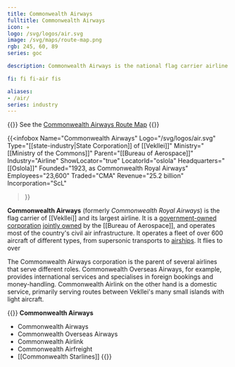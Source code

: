 ```yaml
---
title: Commonwealth Airways
fulltitle: Commonwealth Airways
icon: ✈️
logo: /svg/logos/air.svg
image: /svg/maps/route-map.png
rgb: 245, 60, 89
series: goc

description: Commonwealth Airways is the national flag carrier airline of Vekllei. It flies to all corners of the world, and also to the moon.

fi: fi fi-air fis

aliases:
- /air/
series: industry
---
```


{{<note series>}}
 See the [Commonwealth Airways Route Map](/route-map/)
{{</note>}}

{{<infobox
	 Name="Commonwealth Airways"
	 Logo="/svg/logos/air.svg"
	 Type="[[state-industry|State Corporation]] of [[Vekllei]]"
	 Ministry="[[Ministry of the Commons]]"
	 Parent="[[Bureau of Aerospace]]"
	 Industry="Airline"
	 ShowLocator="true"
	 LocatorId="oslola"
	 Headquarters="[[Oslola]]"
	 Founded="1923, as Commonwealth Royal Airways"
	 Employees="23,600"
	 Traded="CMA"
	 Revenue="25.2 billion"
	 Incorporation="ScL"
 >}}

<span class="fi fi-air fis"></span> **Commonwealth Airways** (formerly *Commonwealth Royal Airways*) is the flag carrier of [[Vekllei]] and its largest airline. It is a [government-owned corporation](/assets/) [jointly owned](/bulletin/government-ownership/) by the [[Bureau of Aerospace]], and operates most of the country's civil air infrastructure. It operates a fleet of over 600 aircraft of different types, from supersonic transports to [airships](/stories/atlantic-airship/). It flies to over

The Commonwealth Airways corporation is the parent of several airlines that serve different roles. Commonwealth Overseas Airways, for example, provides international services and specialises in foreign bookings and money-handling. Commonwealth Airlink on the other hand is a domestic service, primarily serving routes between Vekllei's many small islands with light aircraft.

{{<note panel>}}
**Commonwealth Airways**

* Commonwealth Airways
* Commonwealth Overseas Airways
* Commonwealth Airlink
* Commonwealth Airfreight
* [[Commonwealth Starlines]]
{{</note>}}

<!-- TODO: Add fleet -->

